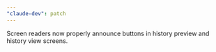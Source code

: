 ```yaml
---
"claude-dev": patch
---
```


Screen readers now properly announce buttons in history preview and history view screens.
